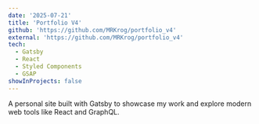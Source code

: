 ```yaml
---
date: '2025-07-21'
title: 'Portfolio V4'
github: 'https://github.com/MRKrog/portfolio_v4'
external: 'https://github.com/MRKrog/portfolio_v4'
tech:
  - Gatsby
  - React
  - Styled Components
  - GSAP
showInProjects: false
---
```


A personal site built with Gatsby to showcase my work and explore modern web tools like React and GraphQL.

